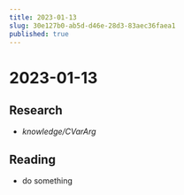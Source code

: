 ```yaml
---
title: 2023-01-13
slug: 30e127b0-ab5d-d46e-28d3-83aec36faea1
published: true
---
```


# 2023-01-13

## Research

* *knowledge/CVarArg*

## Reading

* do something
